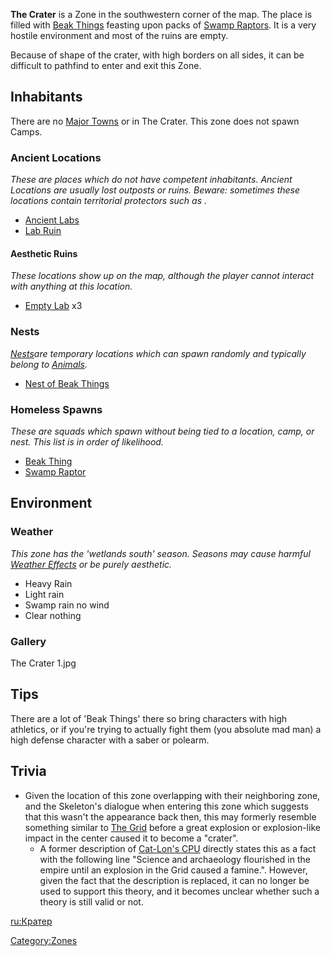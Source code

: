 **The Crater** is a Zone in the southwestern corner of the map. The
place is filled with [Beak Things](Beak_Thing.md "wikilink") feasting upon
packs of [Swamp Raptors](Swamp_Raptor.md "wikilink"). It is a very hostile
environment and most of the ruins are empty.

Because of shape of the crater, with high borders on all sides, it can
be difficult to pathfind to enter and exit this Zone.

## Inhabitants

There are no [Major Towns](Major_Towns.md "wikilink") or [](Minor_Outposts.md) in The Crater. This zone does not
spawn Camps.

### Ancient Locations

*These are places which do not have competent inhabitants. Ancient
Locations are usually lost outposts or ruins. Beware: sometimes these
locations contain territorial protectors such as [](Security_Spider.md).*

- [Ancient Labs](Ancient_Labs.md "wikilink")
- [Lab Ruin](Lab_Ruin.md "wikilink")

#### Aesthetic Ruins

*These locations show up on the map, although the player cannot interact
with anything at this location.*

- [Empty Lab](Empty_Lab.md "wikilink") x3

### Nests

[*Nests*](Nest.md "wikilink")*are temporary locations which can spawn
randomly and typically belong to [Animals](Fauna.md "wikilink").*

- [Nest of Beak Things](Nest_of_Beak_Things.md "wikilink")

### Homeless Spawns

*These are squads which spawn without being tied to a location, camp, or
nest. This list is in order of likelihood.*

- [Beak Thing](Beak_Thing.md "wikilink")
- [Swamp Raptor](Swamp_Raptor.md "wikilink")

## Environment

### Weather

*This zone has the 'wetlands south' season. Seasons may cause harmful
[Weather Effects](Weather_Effects.md "wikilink") or be purely aesthetic.*

- Heavy Rain
- Light rain
- Swamp rain no wind
- Clear nothing

### Gallery

The Crater 1.jpg

## Tips

There are a lot of 'Beak Things' there so bring characters with high
athletics, or if you're trying to actually fight them (you absolute mad
man) a high defense character with a saber or polearm.

## Trivia

- Given the location of this zone overlapping with their neighboring
  zone, and the Skeleton's dialogue when entering this zone which
  suggests that this wasn't the appearance back then, this may formerly
  resemble something similar to [The Grid](The_Grid.md "wikilink") before a
  great explosion or explosion-like impact in the center caused it to
  become a "crater".
  - A former description of [Cat-Lon's CPU](CPU_of_Cat-Lon.md "wikilink")
    directly states this as a fact with the following line "Science and
    archaeology flourished in the empire until an explosion in the Grid
    caused a famine.". However, given the fact that the description is
    replaced, it can no longer be used to support this theory, and it
    becomes unclear whether such a theory is still valid or not.

[ru:Кратер](ru:Кратер "wikilink")

[Category:Zones](Category:Zones "wikilink")
